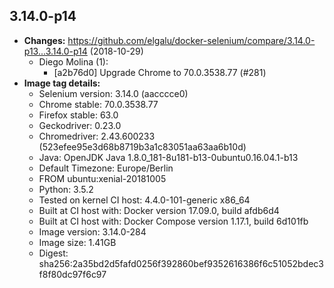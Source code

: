 ## 3.14.0-p14
 + **Changes:** https://github.com/elgalu/docker-selenium/compare/3.14.0-p13...3.14.0-p14 (2018-10-29)
    + Diego Molina (1):
        * [a2b76d0] Upgrade Chrome to 70.0.3538.77 (#281)
 + **Image tag details:**
    + Selenium version: 3.14.0 (aacccce0)
    + Chrome stable:  70.0.3538.77
    + Firefox stable: 63.0
    + Geckodriver: 0.23.0
    + Chromedriver: 2.43.600233 (523efee95e3d68b8719b3a1c83051aa63aa6b10d)
    + Java: OpenJDK Java 1.8.0_181-8u181-b13-0ubuntu0.16.04.1-b13
    + Default Timezone: Europe/Berlin
    + FROM ubuntu:xenial-20181005
    + Python: 3.5.2
    + Tested on kernel CI  host: 4.4.0-101-generic x86_64
    + Built at CI  host with: Docker version 17.09.0, build afdb6d4
    + Built at CI  host with: Docker Compose version 1.17.1, build 6d101fb
    + Image version: 3.14.0-284
    + Image size: 1.41GB
    + Digest: sha256:2a35bd2d5fafd0256f392860bef9352616386f6c51052bdec3f8f80dc97f6c97

